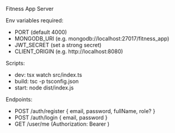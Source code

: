 Fitness App Server

Env variables required:
- PORT (default 4000)
- MONGODB_URI (e.g. mongodb://localhost:27017/fitness_app)
- JWT_SECRET (set a strong secret)
- CLIENT_ORIGIN (e.g. http://localhost:8080)

Scripts:
- dev: tsx watch src/index.ts
- build: tsc -p tsconfig.json
- start: node dist/index.js

Endpoints:
- POST /auth/register { email, password, fullName, role? }
- POST /auth/login { email, password }
- GET /user/me (Authorization: Bearer <token>)


